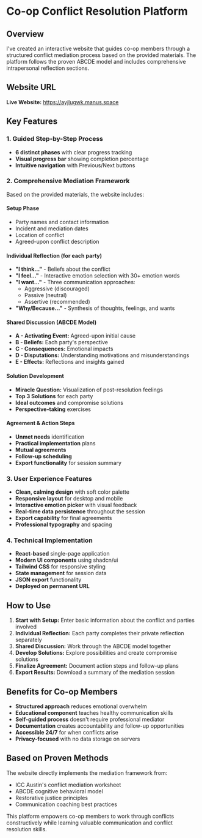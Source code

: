 # Co-op Conflict Resolution Platform

## Overview
I've created an interactive website that guides co-op members through a structured conflict mediation process based on the provided materials. The platform follows the proven ABCDE model and includes comprehensive intrapersonal reflection sections.

## Website URL
**Live Website:** https://ayjlugwk.manus.space

## Key Features

### 1. Guided Step-by-Step Process
- **6 distinct phases** with clear progress tracking
- **Visual progress bar** showing completion percentage
- **Intuitive navigation** with Previous/Next buttons

### 2. Comprehensive Mediation Framework
Based on the provided materials, the website includes:

#### Setup Phase
- Party names and contact information
- Incident and mediation dates
- Location of conflict
- Agreed-upon conflict description

#### Individual Reflection (for each party)
- **"I think..."** - Beliefs about the conflict
- **"I feel..."** - Interactive emotion selection with 30+ emotion words
- **"I want..."** - Three communication approaches:
  - Aggressive (discouraged)
  - Passive (neutral)
  - Assertive (recommended)
- **"Why/Because..."** - Synthesis of thoughts, feelings, and wants

#### Shared Discussion (ABCDE Model)
- **A - Activating Event:** Agreed-upon initial cause
- **B - Beliefs:** Each party's perspective
- **C - Consequences:** Emotional impacts
- **D - Disputations:** Understanding motivations and misunderstandings
- **E - Effects:** Reflections and insights gained

#### Solution Development
- **Miracle Question:** Visualization of post-resolution feelings
- **Top 3 Solutions** for each party
- **Ideal outcomes** and compromise solutions
- **Perspective-taking** exercises

#### Agreement & Action Steps
- **Unmet needs** identification
- **Practical implementation** plans
- **Mutual agreements**
- **Follow-up scheduling**
- **Export functionality** for session summary

### 3. User Experience Features
- **Clean, calming design** with soft color palette
- **Responsive layout** for desktop and mobile
- **Interactive emotion picker** with visual feedback
- **Real-time data persistence** throughout the session
- **Export capability** for final agreements
- **Professional typography** and spacing

### 4. Technical Implementation
- **React-based** single-page application
- **Modern UI components** using shadcn/ui
- **Tailwind CSS** for responsive styling
- **State management** for session data
- **JSON export** functionality
- **Deployed on permanent URL**

## How to Use

1. **Start with Setup:** Enter basic information about the conflict and parties involved
2. **Individual Reflection:** Each party completes their private reflection separately
3. **Shared Discussion:** Work through the ABCDE model together
4. **Develop Solutions:** Explore possibilities and create compromise solutions
5. **Finalize Agreement:** Document action steps and follow-up plans
6. **Export Results:** Download a summary of the mediation session

## Benefits for Co-op Members

- **Structured approach** reduces emotional overwhelm
- **Educational component** teaches healthy communication skills
- **Self-guided process** doesn't require professional mediator
- **Documentation** creates accountability and follow-up opportunities
- **Accessible 24/7** for when conflicts arise
- **Privacy-focused** with no data storage on servers

## Based on Proven Methods
The website directly implements the mediation framework from:
- ICC Austin's conflict mediation worksheet
- ABCDE cognitive behavioral model
- Restorative justice principles
- Communication coaching best practices

This platform empowers co-op members to work through conflicts constructively while learning valuable communication and conflict resolution skills.

